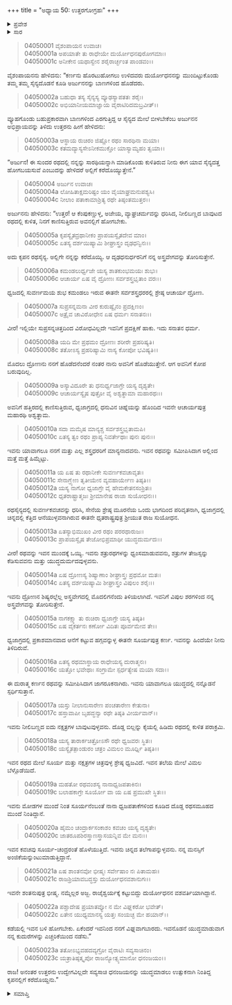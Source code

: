 +++
title = "ಅಧ್ಯಾಯ 50: ಉತ್ತರಗೋಗ್ರಹಃ"
+++

<details><summary>ಪ್ರವೇಶ</summary>


।।   ಓಂ ಓಂ ನಮೋ ನಾರಾಯಣಾಯ।।   ಶ್ರೀ ವೇದವ್ಯಾಸಾಯ ನಮಃ ।।

ಶ್ರೀ ಕೃಷ್ಣದ್ವೈಪಾಯನ ವೇದವ್ಯಾಸ ವಿರಚಿತ  

**ಶ್ರೀ ಮಹಾಭಾರತ**

**ವಿರಾಟ ಪರ್ವ**

**ಗೋಹರಣ ಪರ್ವ**

**ಅಧ್ಯಾಯ 50**

</details>


<details><summary>ಸಾರ</summary>

ಅರ್ಜುನನು ಉತ್ತರನಿಗೆ ಕುರುಸೇನೆಯಲ್ಲಿರುವ ಷಡ್ರಥರಾದ ಕೃಪ, ದ್ರೋಣ, ಅಶ್ವತ್ಥಾಮ, ದುರ್ಯೋಧನ, ಕರ್ಣ ಮತ್ತು ಭೀಷ್ಮರ ಪರಿಚಯ ಮಾಡಿಕೊಡುವುದು (1-23).

</details>

> 04050001 ವೈಶಂಪಾಯನ ಉವಾಚ।   
04050001a ಅಪಯಾತೇ ತು ರಾಧೇಯೇ ದುರ್ಯೋಧನಪುರೋಗಮಾಃ।  
04050001c ಅನೀಕೇನ ಯಥಾಸ್ವೇನ ಶರೈರಾರ್ಚ್ಛಂತ ಪಾಂಡವಂ।।

ವೈಶಂಪಾಯನನು ಹೇಳಿದನು: “ಕರ್ಣನು ಹೊರಟುಹೋಗಲು ಉಳಿದವರು ದುರ್ಯೋಧನನನ್ನು ಮುಂದಿಟ್ಟುಕೊಂಡು ತಮ್ಮ ತಮ್ಮ ಸೈನ್ಯದೊಡನೆ ಕೂಡಿ ಅರ್ಜುನನನ್ನು ಬಾಣಗಳಿಂದ ಹೊಡೆದರು.

> 04050002a ಬಹುಧಾ ತಸ್ಯ ಸೈನ್ಯಸ್ಯ ವ್ಯೂಢಸ್ಯಾಪತತಃ ಶರೈಃ।  
04050002c ಅಭಿಯಾನೀಯಮಾಜ್ಞಾಯ ವೈರಾಟಿರಿದಮಬ್ರವೀತ್।।

ವ್ಯೂಹಗೊಂಡು ಬಹುಪ್ರಕಾರವಾಗಿ ಬಾಣಗಳಿಂದ ಎರಗುತ್ತಿದ್ದ ಆ ಸೈನ್ಯದ ಮೇಲೆ ಬೀಳಬೇಕೆಂಬ ಅರ್ಜುನನ ಅಭಿಪ್ರಾಯವನ್ನು ತಿಳಿದು ಉತ್ತರನು ಹೀಗೆ ಹೇಳಿದನು:

> 04050003a ಆಸ್ಥಾಯ ರುಚಿರಂ ಜಿಷ್ಣೋ ರಥಂ ಸಾರಥಿನಾ ಮಯಾ।  
04050003c ಕತಮದ್ಯಾಸ್ಯಸೇಽನೀಕಮುಕ್ತೋ ಯಾಸ್ಯಾಮ್ಯಹಂ ತ್ವಯಾ।।

“ಅರ್ಜುನ! ಈ ಸುಂದರ ರಥದಲ್ಲಿ ನನ್ನನ್ನು ಸಾರಥಿಯನ್ನಾಗಿ ಮಾಡಿಕೊಂಡು ಕುಳಿತಿರುವ ನೀನು ಈಗ ಯಾವ ಸೈನ್ಯದತ್ತ ಹೋಗಬಯಸುವೆ ಎಂಬುದನ್ನು ಹೇಳಿದರೆ ಅಲ್ಲಿಗೆ ಕರೆದೊಯ್ಯುತ್ತೇನೆ.”

> 04050004 ಅರ್ಜುನ ಉವಾಚ।  
04050004a ಲೋಹಿತಾಕ್ಷಮರಿಷ್ಟಂ ಯಂ ವೈಯಾಘ್ರಮನುಪಶ್ಯಸಿ।   
04050004c ನೀಲಾಂ ಪತಾಕಾಮಾಶ್ರಿತ್ಯ ರಥೇ ತಿಷ್ಠಂತಮುತ್ತರ।।

ಅರ್ಜುನನು ಹೇಳಿದನು: “ಉತ್ತರ! ಆ ಕೆಂಪುಕಣ್ಣುಳ್ಳ, ಅಜೇಯ, ವ್ಯಾಘ್ರಚರ್ಮವನ್ನು ಧರಿಸಿದ, ನೀಲಿಬಣ್ಣದ ಬಾವುಟದ ರಥದಲ್ಲಿ ಕುಳಿತ, ನಿನಗೆ ಕಾಣಿಸುತ್ತಿರುವ ಅವನಲ್ಲಿಗೆ ಹೋಗಬೇಕು.

> 04050005a ಕೃಪಸ್ಯೈತದ್ರಥಾನೀಕಂ ಪ್ರಾಪಯಸ್ವೈತದೇವ ಮಾಂ।  
04050005c ಏತಸ್ಯ ದರ್ಶಯಿಷ್ಯಾಮಿ ಶೀಘ್ರಾಸ್ತ್ರಂ ದೃಢಧನ್ವಿನಃ।।

ಅದು ಕೃಪನ ರಥಸೈನ್ಯ. ಅಲ್ಲಿಗೇ ನನ್ನನ್ನು ಕರೆದೊಯ್ಯಿ. ಆ ದೃಢಧನುರ್ಧರನಿಗೆ ನನ್ನ ಅಸ್ತ್ರವೇಗವನ್ನು ತೋರಿಸುತ್ತೇನೆ.

> 04050006a ಕಮಂಡಲುರ್ಧ್ವಜೇ ಯಸ್ಯ ಶಾತಕುಂಭಮಯಃ ಶುಭಃ।  
04050006c ಆಚಾರ್ಯ ಏಷ ವೈ ದ್ರೋಣಃ ಸರ್ವಶಸ್ತ್ರಭೃತಾಂ ವರಃ।।

ಧ್ವಜದಲ್ಲಿ ಸುವರ್ಣಮಯ ಶುಭ ಕಮಂಡಲು ಇರುವ ಈತನೇ ಸರ್ವಶಸ್ತ್ರಧರರಲ್ಲಿ ಶ್ರೇಷ್ಠ ಆಚಾರ್ಯ ದ್ರೋಣ.

> 04050007a ಸುಪ್ರಸನ್ನಮನಾ ವೀರ ಕುರುಷ್ವೈನಂ ಪ್ರದಕ್ಷಿಣಂ।  
04050007c ಅತ್ರೈವ ಚಾವಿರೋಧೇನ ಏಷ ಧರ್ಮಃ ಸನಾತನಃ।।

ವೀರ! ಇಲ್ಲಿಯೇ ಸುಪ್ರಸನ್ನಚಿತ್ತದಿಂದ ವಿರೋಧವಿಲ್ಲದೇ ಇವನಿಗೆ ಪ್ರದಕ್ಷಿಣೆ ಹಾಕು. ಇದು ಸನಾತನ ಧರ್ಮ.

> 04050008a ಯದಿ ಮೇ ಪ್ರಥಮಂ ದ್ರೋಣಃ ಶರೀರೇ ಪ್ರಹರಿಷ್ಯತಿ।  
04050008c ತತೋಽಸ್ಯ ಪ್ರಹರಿಷ್ಯಾಮಿ ನಾಸ್ಯ ಕೋಪೋ ಭವಿಷ್ಯತಿ।।

ಮೊದಲು ದ್ರೋಣನು ನನಗೆ ಹೊಡೆದನೆಂದರೆ ನಂತರ ನಾನು ಅವನಿಗೆ ಹೊಡೆಯುತ್ತೇನೆ. ಆಗ ಅವನಿಗೆ ಕೋಪ ಬರುವುದಿಲ್ಲ.

> 04050009a ಅಸ್ಯಾವಿದೂರೇ ತು ಧನುರ್ಧ್ವಜಾಗ್ರೇ ಯಸ್ಯ ದೃಶ್ಯತೇ।  
04050009c ಆಚಾರ್ಯಸ್ಯೈಷ ಪುತ್ರೋ ವೈ ಅಶ್ವತ್ಥಾಮಾ ಮಹಾರಥಃ।।

ಅವನಿಗೆ ಹತ್ತಿರದಲ್ಲಿ ಕಾಣಿಸುತ್ತಿರುವ, ಧ್ವಜಾಗ್ರದಲ್ಲಿ ಧನುವಿನ ಚಿಹ್ನೆಯನ್ನು ಹೊಂದಿದ ಇವನೇ ಆಚಾರ್ಯಪುತ್ರ ಮಹಾರಥಿ ಅಶ್ವತ್ಥಾಮ.

> 04050010a ಸದಾ ಮಮೈಷ ಮಾನ್ಯಶ್ಚ ಸರ್ವಶಸ್ತ್ರಭೃತಾಮಪಿ।  
04050010c ಏತಸ್ಯ ತ್ವಂ ರಥಂ ಪ್ರಾಪ್ಯ ನಿವರ್ತೇಥಾಃ ಪುನಃ ಪುನಃ।।

ಇವನು ಯಾವಾಗಲೂ ನನಗೆ ಮತ್ತು ಎಲ್ಲ ಶಸ್ತ್ರಧರರಿಗೆ ಮಾನ್ಯನಾದವನು. ಇವನ ರಥವನ್ನು ಸಮೀಪಿಸಿದಾಗ ಅಲ್ಲಿಂದ ಮತ್ತೆ ಮತ್ತೆ ಹಿಮ್ಮೆಟ್ಟು.

> 04050011a ಯ ಏಷ ತು ರಥಾನೀಕೇ ಸುವರ್ಣಕವಚಾವೃತಃ।  
04050011c ಸೇನಾಗ್ರ್ಯೇಣ ತೃತೀಯೇನ ವ್ಯವಹಾರ್ಯೇಣ ತಿಷ್ಠತಿ।।  
04050012a ಯಸ್ಯ ನಾಗೋ ಧ್ವಜಾಗ್ರೇ ವೈ ಹೇಮಕೇತನಸಂಶ್ರಿತಃ।   
04050012c ಧೃತರಾಷ್ಟ್ರಾತ್ಮಜಃ ಶ್ರೀಮಾನೇಷ ರಾಜಾ ಸುಯೋಧನಃ।।

ರಥಸೈನ್ಯದಲ್ಲಿ ಸುವರ್ಣಕವಚವನ್ನು ಧರಿಸಿ, ಸೇನೆಯ ಶ್ರೇಷ್ಠ ಮೂರನೆಯ ಒಂದು ಭಾಗದಿಂದ ಪರಿವೃತನಾಗಿ, ಧ್ವಜಾಗ್ರದಲ್ಲಿ ಚಿನ್ನದಲ್ಲಿ ಕೆತ್ತಿದ ಆನೆಯುಳ್ಳವನಾಗಿರುವ ಈತನೇ ಧೃತರಾಷ್ಟ್ರಪುತ್ರ ಶ್ರೀಯುತ ರಾಜ ಸುಯೋಧನ.

> 04050013a ಏತಸ್ಯಾಭಿಮುಖಂ ವೀರ ರಥಂ ಪರರಥಾರುಜಃ।  
04050013c ಪ್ರಾಪಯಸ್ವೈಷ ತೇಜೋಭಿಪ್ರಮಾಥೀ ಯುದ್ಧದುರ್ಮದಃ।।

ವೀರ! ರಥವನ್ನು ಇವನ ಮುಂದಕ್ಕೆ ಒಯ್ಯಿ. ಇವನು ಶತ್ರುರಥಗಳನ್ನು ಧ್ವಂಸಮಾಡುವವನು, ಶತ್ರುಗಳ ತೇಜಸ್ಸನ್ನು ಕೆಡಿಸುವವನು ಮತ್ತು ಯುದ್ಧದುರ್ಮದವುಳ್ಳವನು.

> 04050014a ಏಷ ದ್ರೋಣಸ್ಯ ಶಿಷ್ಯಾಣಾಂ ಶೀಘ್ರಾಸ್ತ್ರಃ ಪ್ರಥಮೋ ಮತಃ।  
04050014c ಏತಸ್ಯ ದರ್ಶಯಿಷ್ಯಾಮಿ ಶೀಘ್ರಾಸ್ತ್ರಂ ವಿಪುಲಂ ಶರೈಃ।।

ಇವನು ದ್ರೋಣನ ಶಿಷ್ಯರಲ್ಲೆಲ್ಲ ಅಸ್ತ್ರವೇಗದಲ್ಲಿ ಮೊದಲಿಗನೆಂದು ತಿಳಿಯಲಾಗಿದೆ. ಇವನಿಗೆ ವಿಪುಲ ಶರಗಳಿಂದ ನನ್ನ ಅಸ್ತ್ರವೇಗವನ್ನು ತೋರಿಸುತ್ತೇನೆ.

> 04050015a ನಾಗಕಕ್ಷ್ಯಾ ತು ರುಚಿರಾ ಧ್ವಜಾಗ್ರೇ ಯಸ್ಯ ತಿಷ್ಠತಿ।   
04050015c ಏಷ ವೈಕರ್ತನಃ ಕರ್ಣೋ ವಿದಿತಃ ಪೂರ್ವಮೇವ ತೇ।।

ಧ್ವಜಾಗ್ರದಲ್ಲಿ ಪ್ರಕಾಶಮಾನವಾದ ಆನೆಗೆ ಕಟ್ಟುವ ಹಗ್ಗವನ್ನುಳ್ಳ ಈತನೇ ಸೂರ್ಯಪುತ್ರ ಕರ್ಣ. ಇವನನ್ನು ಹಿಂದೆಯೇ ನೀನು ತಿಳಿದಿರುವೆ.

> 04050016a ಏತಸ್ಯ ರಥಮಾಸ್ಥಾಯ ರಾಧೇಯಸ್ಯ ದುರಾತ್ಮನಃ।  
04050016c ಯತ್ತೋ ಭವೇಥಾಃ ಸಂಗ್ರಾಮೇ ಸ್ಪರ್ಧತ್ಯೇಷ ಮಯಾ ಸದಾ।।

ಈ ದುರಾತ್ಮ ಕರ್ಣನ ರಥವನ್ನು ಸಮೀಪಿಸಿದಾಗ ಜಾಗರೂಕನಾಗಿರು. ಇವನು ಯಾವಾಗಲೂ ಯುದ್ಧದಲ್ಲಿ ನನ್ನೊಡನೆ ಸ್ಪರ್ಧಿಸುತ್ತಾನೆ.

> 04050017a ಯಸ್ತು ನೀಲಾನುಸಾರೇಣ ಪಂಚತಾರೇಣ ಕೇತುನಾ।  
04050017c ಹಸ್ತಾವಾಪೀ ಬೃಹದ್ಧನ್ವಾ ರಥೇ ತಿಷ್ಠತಿ ವೀರ್ಯವಾನ್।।

ಇವನು ನೀಲಿಬಣ್ಣದ ಐದು ನಕ್ಷತ್ರಗಳ ಬಾವುಟವುಳ್ಳವನು. ದೊಡ್ಡ ಬಿಲ್ಲನ್ನು ಕೈಯಲ್ಲಿ ಹಿಡಿದು ರಥದಲ್ಲಿ ಕುಳಿತ ಪರಾಕ್ರಮಿ.

> 04050018a ಯಸ್ಯ ತಾರಾರ್ಕಚಿತ್ರೋಽಸೌ ರಥೇ ಧ್ವಜವರಃ ಸ್ಥಿತಃ।   
04050018c ಯಸ್ಯೈತತ್ಪಾಂಡುರಂ ಚತ್ರಂ ವಿಮಲಂ ಮೂರ್ಧ್ನಿ ತಿಷ್ಠತಿ।।

ಇವನ ರಥದ ಮೇಲೆ ಸೂರ್ಯ ಮತ್ತು ನಕ್ಷತ್ರಗಳ ಚಿತ್ರವುಳ್ಳ ಶ್ರೇಷ್ಠ ಧ್ವಜವಿದೆ. ಇವನ ತಲೆಯ ಮೇಲೆ ವಿಮಲ ಬೆಳ್ಗೊಡೆಯಿದೆ.

> 04050019a ಮಹತೋ ರಥವಂಶಸ್ಯ ನಾನಾಧ್ವಜಪತಾಕಿನಃ।  
04050019c ಬಲಾಹಕಾಗ್ರೇ ಸೂರ್ಯೋ ವಾ ಯ ಏಷ ಪ್ರಮುಖೇ ಸ್ಥಿತಃ।।

ಇವನು ಮೋಡಗಳ ಮುಂದೆ ನಿಂತ ಸೂರ್ಯನೆಂಬಂತೆ ನಾನಾ ಧ್ವಜಪತಾಕೆಗಳಿಂದ ಕೂಡಿದ ದೊಡ್ಡ ರಥಸಮೂಹದ ಮುಂದೆ ನಿಂತಿದ್ದಾನೆ.

> 04050020a ಹೈಮಂ ಚಂದ್ರಾರ್ಕಸಂಕಾಶಂ ಕವಚಂ ಯಸ್ಯ ದೃಶ್ಯತೇ।  
04050020c ಜಾತರೂಪಶಿರಸ್ತ್ರಾಣಸ್ತ್ರಾಸಯನ್ನಿವ ಮೇ ಮನಃ।।

ಇವನ ಕವಚವು ಸೂರ್ಯ-ಚಂದ್ರರಂತೆ ಹೊಳೆಯುತ್ತಿದೆ. ಇವನು ಚಿನ್ನದ ತಲೆಗಾಪನ್ನುಳ್ಳವನು. ನನ್ನ ಮನಸ್ಸಿಗೆ ಅಂಜಿಕೆಯನ್ನುಂಟುಮಾಡುತ್ತಿದ್ದಾನೆ.

> 04050021a ಏಷ ಶಾಂತನವೋ ಭೀಷ್ಮಃ ಸರ್ವೇಷಾಂ ನಃ ಪಿತಾಮಹಃ।  
04050021c ರಾಜಶ್ರಿಯಾವಬದ್ಧಸ್ತು ದುರ್ಯೋಧನವಶಾನುಗಃ।।

ಇವನೇ ಶಂತನುಪುತ್ರ ಭೀಷ್ಮ. ನಮ್ಮೆಲ್ಲರ ಅಜ್ಜ. ರಾಜೈಶ್ವರ್ಯಕ್ಕೆ ಕಟ್ಟುಬಿದ್ದು ದುರ್ಯೋಧನನ ವಶವರ್ತಿಯಾಗಿದ್ದಾನೆ.

> 04050022a ಪಶ್ಚಾದೇಷ ಪ್ರಯಾತವ್ಯೋ ನ ಮೇ ವಿಘ್ನಕರೋ ಭವೇತ್।  
04050022c ಏತೇನ ಯುಧ್ಯಮಾನಸ್ಯ ಯತ್ತಃ ಸಂಯಚ್ಛ ಮೇ ಹಯಾನ್।।

ಕಡೆಯಲ್ಲಿ ಇವನ ಬಳಿ ಹೋಗಬೇಕು. ಏಕೆಂದರೆ ಇವನಿಂದ ನನಗೆ ವಿಘ್ನವಾಗಬಾರದು. ಇವನೊಡನೆ ಯುದ್ಧಮಾಡುವಾಗ ನನ್ನ ಕುದುರೆಗಳನ್ನು ಎಚ್ಚರಿಕೆಯಿಂದ ನಡೆಸು.”

> 04050023a ತತೋಽಭ್ಯವಹದವ್ಯಗ್ರೋ ವೈರಾಟಿಃ ಸವ್ಯಸಾಚಿನಂ।  
04050023c ಯತ್ರಾತಿಷ್ಠತ್ಕೃಪೋ ರಾಜನ್ಯೋತ್ಸ್ಯಮಾನೋ ಧನಂಜಯಂ।।

ರಾಜ! ಅನಂತರ ಉತ್ತರನು ಉದ್ವೇಗವಿಲ್ಲದೇ ಸವ್ಯಸಾಚಿ ಧನಂಜಯನನ್ನು ಯುದ್ಧಮಾಡಲು ಉತ್ಸುಕನಾಗಿ ನಿಂತಿದ್ದ ಕೃಪನಲ್ಲಿಗೆ ಕರೆದೊಯ್ದನು.”

<details><summary>ಸಮಾಪ್ತಿ</summary>


ಇತಿ ಶ್ರೀ ಮಹಾಭಾರತೇ ವಿರಾಟ ಪರ್ವಣಿ ಗೋಹರಣ ಪರ್ವಣಿ ಉತ್ತರಗೋಗ್ರಹೇ ಪಂಚಾಶತ್ತಮೋಽಧ್ಯಾಯಃ।  
ಇದು ಶ್ರೀ ಮಹಾಭಾರತದಲ್ಲಿ ವಿರಾಟ ಪರ್ವದಲ್ಲಿ ಗೋಹರಣ ಪರ್ವದಲ್ಲಿ ಉತ್ತರಗೋಗ್ರಹದಲ್ಲಿ ಐವತ್ತನೆಯ ಅಧ್ಯಾಯವು.


</details>
